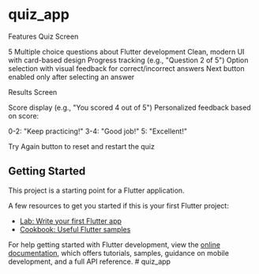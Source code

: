 # quiz_app

Features
Quiz Screen

5 Multiple choice questions about Flutter development
Clean, modern UI with card-based design
Progress tracking (e.g., "Question 2 of 5")
Option selection with visual feedback for correct/incorrect answers
Next button enabled only after selecting an answer

Results Screen

Score display (e.g., "You scored 4 out of 5")
Personalized feedback based on score:

0-2: "Keep practicing!"
3-4: "Good job!"
5: "Excellent!"


Try Again button to reset and restart the quiz

## Getting Started

This project is a starting point for a Flutter application.

A few resources to get you started if this is your first Flutter project:

- [Lab: Write your first Flutter app](https://docs.flutter.dev/get-started/codelab)
- [Cookbook: Useful Flutter samples](https://docs.flutter.dev/cookbook)

For help getting started with Flutter development, view the
[online documentation](https://docs.flutter.dev/), which offers tutorials,
samples, guidance on mobile development, and a full API reference.
#   q u i z _ a p p  
 